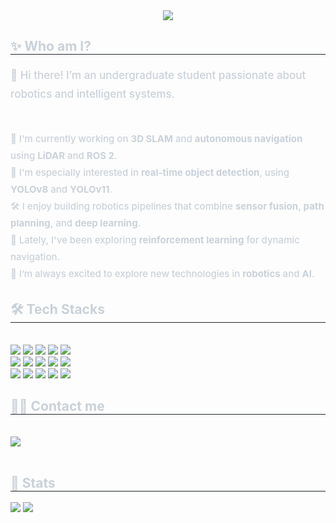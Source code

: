 <div align= "center">
    <img src="https://capsule-render.vercel.app/api?type=waving&color=gradient&height=180&text=👋Welcome%20to%20CW's%20Profile!👋&animation=fadeIn&fontColor=ffffff&fontSize=50" />
    </div>
    <div style="text-align: left;"> 
<h2 style="border-bottom: 1px solid #21262d; color: #c9d1d9;"> ✨ Who am I? </h2>  
<div style="font-weight: 500; font-size: 15px; text-align: left; color: #c9d1d9; line-height: 1.8;">
  <span style="font-size: 17px;">👋 Hi there! I’m an undergraduate student passionate about robotics and intelligent systems.</span> <br><br>

  🤖 I'm currently working on <strong>3D SLAM</strong> and <strong>autonomous navigation</strong> using <strong>LiDAR</strong> and <strong>ROS 2</strong>. <br>
  🧠 I'm especially interested in <strong>real-time object detection</strong>, using <strong>YOLOv8</strong> and <strong>YOLOv11</strong>. <br>
  🛠️ I enjoy building robotics pipelines that combine <strong>sensor fusion</strong>, <strong>path planning</strong>, and <strong>deep learning</strong>. <br>
  🚀 Lately, I've been exploring <strong>reinforcement learning</strong> for dynamic navigation. <br>
  🌱 I’m always excited to explore new technologies in <strong>robotics</strong> and <strong>AI</strong>.  
</div>
    <div style="text-align: left;">
    <h2 style="border-bottom: 1px solid #21262d; color: #c9d1d9;"> 🛠️ Tech Stacks </h2> <br> 
    <div style="margin: ; text-align: left;" "text-align: left;"> <img src="https://img.shields.io/badge/C-A8B9CC?style=flat-square&logo=C&logoColor=white">
          <img src="https://img.shields.io/badge/C++-00599C?style=flat-square&logo=C%2B%2B&logoColor=white">
          <img src="https://img.shields.io/badge/Discord-5865F2?style=flat-square&logo=Discord&logoColor=white">
          <img src="https://img.shields.io/badge/Docker-2496ED?style=flat-square&logo=Docker&logoColor=white">
          <img src="https://img.shields.io/badge/Figma-F24E1E?style=flat-square&logo=Figma&logoColor=white">
          <br/><img src="https://img.shields.io/badge/Git-F05032?style=flat-square&logo=Git&logoColor=white">
          <img src="https://img.shields.io/badge/Github-181717?style=flat-square&logo=Github&logoColor=white">
          <img src="https://img.shields.io/badge/Linux-FCC624?style=flat-square&logo=Linux&logoColor=white">
          <img src="https://img.shields.io/badge/MySQL-4479A1?style=flat-square&logo=MySQL&logoColor=white">
          <img src="https://img.shields.io/badge/Notion-000000?style=flat-square&logo=Notion&logoColor=white">
          <br/><img src="https://img.shields.io/badge/Oracle-F80000?style=flat-square&logo=Oracle&logoColor=white">
          <img src="https://img.shields.io/badge/Python-3776AB?style=flat-square&logo=Python&logoColor=white">
          <img src="https://img.shields.io/badge/Slack-4A154B?style=flat-square&logo=Slack&logoColor=white">
          <img src="https://img.shields.io/badge/Tensorflow-FF6F00?style=flat-square&logo=Tensorflow&logoColor=white">
          <img src="https://img.shields.io/badge/PyTorch-EE4C2C?style=flat-square&logo=PyTorch&logoColor=white">
          <br/></div>
    </div>
    <div style="text-align: left;">
    <h2 style="border-bottom: 1px solid #21262d; color: #c9d1d9;"> 🧑‍💻 Contact me </h2> <br> 
    <div style="text-align: left;"> <a href=mailto:great3542@khu.ac.kr> <img src="https://img.shields.io/badge/Gmail-EA4335?style=flat-square&logo=Gmail&logoColor=white&link=mailto:great3542@khu.ac.kr"> </a>
          </div>  <br> 
    <div style="text-align: left;">  </div> 
    </div>
    <div style="text-align: left;"> 
    <h2 style="border-bottom: 1px solid #21262d; color: #c9d1d9;"> 🏅 Stats </h2> <div style="text-align: left;"> <img src="https://github-readme-stats.vercel.app/api?username=ChanwonJung&bg_color=180,acadbe,00000000&title_color=000000&text_color=000000"
         /> <img src="https://github-readme-stats.vercel.app/api/top-langs/?username=ChanwonJung&layout=compact&bg_color=180,acadbe,00000000&title_color=000000&text_color=000000"
           /> </div> 
    </div>
    
